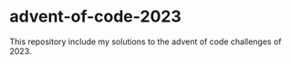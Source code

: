 # advent-of-code-2023
This repository include my solutions to the advent of code challenges of 2023.
